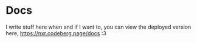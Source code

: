 # Docs
I write stuff here when and if I want to, you can view the deployed version here, https://nxr.codeberg.page/docs :3